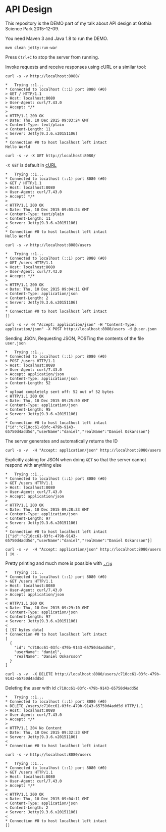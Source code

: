 # API Design

This repository is the DEMO part of my talk about API design
 at Gothia Science Park 2015-12-09.
 
You need Maven 3 and Java 1.8 to run the DEMO.

`mvn clean jetty:run-war`

Press `Ctrl+C` to stop the server from running.


Invoke requests and receive responses using cURL or a similar tool:

`curl -s -v http://localhost:8080/`

```
*   Trying ::1...
* Connected to localhost (::1) port 8080 (#0)
> GET / HTTP/1.1
> Host: localhost:8080
> User-Agent: curl/7.43.0
> Accept: */*
>
< HTTP/1.1 200 OK
< Date: Thu, 10 Dec 2015 09:03:24 GMT
< Content-Type: text/plain
< Content-Length: 11
< Server: Jetty(9.3.6.v20151106)
<
* Connection #0 to host localhost left intact
Hello World
```

`curl -s -v -X GET http://localhost:8080/`

`-X GET` is default in [cURL](http://curl.haxx.se/)

```
*   Trying ::1...
* Connected to localhost (::1) port 8080 (#0)
> GET / HTTP/1.1
> Host: localhost:8080
> User-Agent: curl/7.43.0
> Accept: */*
>
< HTTP/1.1 200 OK
< Date: Thu, 10 Dec 2015 09:03:24 GMT
< Content-Type: text/plain
< Content-Length: 11
< Server: Jetty(9.3.6.v20151106)
<
* Connection #0 to host localhost left intact
Hello World
```

`curl -s -v http://localhost:8080/users`

```
*   Trying ::1...
* Connected to localhost (::1) port 8080 (#0)
> GET /users HTTP/1.1
> Host: localhost:8080
> User-Agent: curl/7.43.0
> Accept: */*
>
< HTTP/1.1 200 OK
< Date: Thu, 10 Dec 2015 09:04:11 GMT
< Content-Type: application/json
< Content-Length: 2
< Server: Jetty(9.3.6.v20151106)
<
* Connection #0 to host localhost left intact
[]
```

`curl -s -v -H "Accept: application/json" -H "Content-Type: application/json" -X POST http://localhost:8080/users -d @user.json`

Sending JSON, Requesting JSON, POSTing the contents of the file `user.json`

```
*   Trying ::1...
* Connected to localhost (::1) port 8080 (#0)
> POST /users HTTP/1.1
> Host: localhost:8080
> User-Agent: curl/7.43.0
> Accept: application/json
> Content-Type: application/json
> Content-Length: 52
>
* upload completely sent off: 52 out of 52 bytes
< HTTP/1.1 200 OK
< Date: Thu, 10 Dec 2015 09:25:50 GMT
< Content-Type: application/json
< Content-Length: 95
< Server: Jetty(9.3.6.v20151106)
<
* Connection #0 to host localhost left intact
{"id":"c710cc61-03fc-479b-9143-65750d4add5d","userName":"daniel","realName":"Daniel Oskarsson"}
```

The server generates and automatically returns the ID

`curl -s -v  -H "Accept: application/json" http://localhost:8080/users`

Explicitly asking for JSON when doing `GET` so that the server cannot respond with anything else

```
*   Trying ::1...
* Connected to localhost (::1) port 8080 (#0)
> GET /users HTTP/1.1
> Host: localhost:8080
> User-Agent: curl/7.43.0
> Accept: application/json
>
< HTTP/1.1 200 OK
< Date: Thu, 10 Dec 2015 09:28:33 GMT
< Content-Type: application/json
< Content-Length: 97
< Server: Jetty(9.3.6.v20151106)
<
* Connection #0 to host localhost left intact
[{"id":"c710cc61-03fc-479b-9143-65750d4add5d","userName":"daniel","realName":"Daniel Oskarsson"}]
```

`curl -s -v  -H "Accept: application/json" http://localhost:8080/users | jq .`

Pretty printing and much more is possible with [`./jq`](https://stedolan.github.io/jq/)

```
*   Trying ::1...
* Connected to localhost (::1) port 8080 (#0)
> GET /users HTTP/1.1
> Host: localhost:8080
> User-Agent: curl/7.43.0
> Accept: application/json
>
< HTTP/1.1 200 OK
< Date: Thu, 10 Dec 2015 09:29:10 GMT
< Content-Type: application/json
< Content-Length: 97
< Server: Jetty(9.3.6.v20151106)
<
{ [97 bytes data]
* Connection #0 to host localhost left intact
[
  {
    "id": "c710cc61-03fc-479b-9143-65750d4add5d",
    "userName": "daniel",
    "realName": "Daniel Oskarsson"
  }
]
```

`curl -s -v  -X DELETE http://localhost:8080/users/c710cc61-03fc-479b-9143-65750d4add5d`

Deleting the user with id `c710cc61-03fc-479b-9143-65750d4add5d`

```
*   Trying ::1...
* Connected to localhost (::1) port 8080 (#0)
> DELETE /users/c710cc61-03fc-479b-9143-65750d4add5d HTTP/1.1
> Host: localhost:8080
> User-Agent: curl/7.43.0
> Accept: */*
>
< HTTP/1.1 204 No Content
< Date: Thu, 10 Dec 2015 09:32:23 GMT
< Server: Jetty(9.3.6.v20151106)
<
* Connection #0 to host localhost left intact
```

`curl -s -v http://localhost:8080/users`

```
*   Trying ::1...
* Connected to localhost (::1) port 8080 (#0)
> GET /users HTTP/1.1
> Host: localhost:8080
> User-Agent: curl/7.43.0
> Accept: */*
>
< HTTP/1.1 200 OK
< Date: Thu, 10 Dec 2015 09:04:11 GMT
< Content-Type: application/json
< Content-Length: 2
< Server: Jetty(9.3.6.v20151106)
<
* Connection #0 to host localhost left intact
[]
```